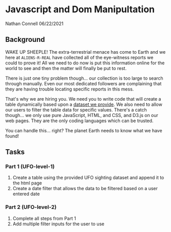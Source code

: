 # Javascript and Dom Manipultation
Nathan Connell
06/22/2021

## Background

WAKE UP SHEEPLE! The extra-terrestrial menace has come to Earth and we here at `ALIENS-R-REAL` have collected all of the eye-witness reports we could to prove it! All we need to do now is put this information online for the world to see and then the matter will finally be put to rest.

There is just one tiny problem though... our collection is too large to search through manually. Even our most dedicated followers are complaining that they are having trouble locating specific reports in this mess.

That's why we are hiring you. We need you to write code that will create a table dynamically based upon a [dataset we provide](StarterCode/static/js/data.js). We also need to allow our users to filter the table data for specific values. There's a catch though... we only use pure JavaScript, HTML, and CSS, and D3.js on our web pages. They are the only coding languages which can be trusted.

You can handle this... right? The planet Earth needs to know what we have found!


## Tasks

### Part 1 (UFO-level-1)
1) Create a table using the provided UFO sighting dataset and append it to the html page
2) Create a date filter that allows the data to be filtered based on a user entered date



### Part 2 (UFO-level-2)
1) Complete all steps from Part 1
2) Add multiple filter inputs for the user to use

